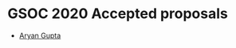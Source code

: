 # GSOC 2020 Accepted proposals

- [Aryan Gupta](https://docs.google.com/document/d/1CqKeUrWIVderLWGh7aKV5_3WCKhiWSaYdCliuWDbdB8/edit?usp=sharing)
